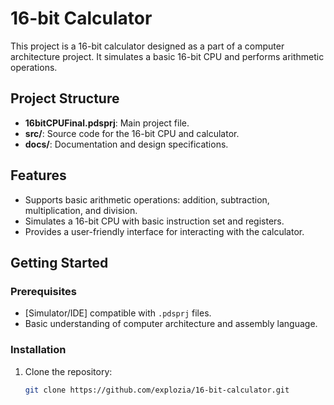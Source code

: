 # 16-bit Calculator

This project is a 16-bit calculator designed as a part of a computer architecture project. It simulates a basic 16-bit CPU and performs arithmetic operations.

## Project Structure

- **16bitCPUFinal.pdsprj**: Main project file.
- **src/**: Source code for the 16-bit CPU and calculator.
- **docs/**: Documentation and design specifications.

## Features

- Supports basic arithmetic operations: addition, subtraction, multiplication, and division.
- Simulates a 16-bit CPU with basic instruction set and registers.
- Provides a user-friendly interface for interacting with the calculator.

## Getting Started

### Prerequisites

- [Simulator/IDE] compatible with `.pdsprj` files.
- Basic understanding of computer architecture and assembly language.

### Installation

1. Clone the repository:
   ```sh
   git clone https://github.com/explozia/16-bit-calculator.git